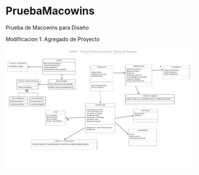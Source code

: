 # PruebaMacowins
Prueba de Macowins para Diseño

Modificacion 1:
Agregado de Proyecto


![Aquí la descripción de la imagen por si no carga](https://raw.githubusercontent.com/heinHertz/PruebaMacowins/master/diagrama.jpeg)
